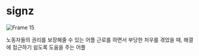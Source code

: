 # signz

![Frame 15](https://user-images.githubusercontent.com/100350128/211143445-be866cfe-7bc4-4dd6-b990-c190b8d0a705.png)

노동자들의 권리를 보장해줄 수 있는 어플
근로를 하면서 부당한 처우를 겪었을 때, 해결에 접근하기 쉽도록 도움을 주는 어플
